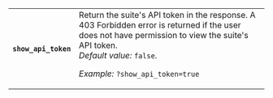 <table class="responsive-table">
<tbody>
  <tr>
    <th>
      <code>show_api_token</code>
    </th>
    <td>
      Return the suite's API token in the response. A 403 Forbidden error is returned if the user does not have permission to view the suite's API token.<br>
      <em>Default value:</em> <code>false</code>.
      <p class="Docs__api-param-eg"><em>Example:</em> <code>?show_api_token=true</code></p>
    </td>
  </tr>
</tbody>
</table>
